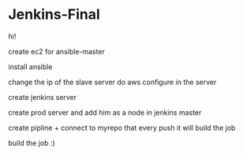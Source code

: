 # Jenkins-Final

hi!

create ec2 for ansible-master

install ansible

change the ip of the slave server
do aws configure in the server

create jenkins server

create prod server and add him as a node in jenkins master

create pipline + connect to myrepo that every push it will build the job

build the job :)
